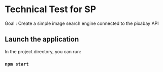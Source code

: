 # Technical Test for SP

Goal : Create a simple image search engine connected to the pixabay API

## Launch the application

In the project directory, you can run:

### `npm start`
